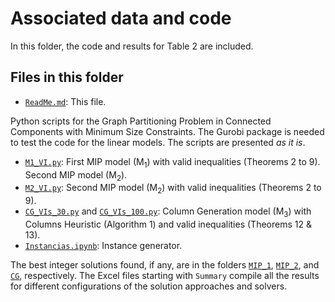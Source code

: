# Associated data and code

In this folder, the code and results for Table 2 are included.

## Files in this folder

* [`ReadMe.md`](ReadMe.md): This file.

Python scripts for the Graph Partitioning Problem in Connected Components with Minimum Size Constraints. The Gurobi package is needed to test the code for the linear models. The scripts are presented _as it is_.

* [`M1_VI.py`](M1_VI.py): First MIP model (M<sub>1</sub>) with valid inequalities (Theorems 2 to 9).
 Second MIP model (M<sub>2</sub>).
* [`M2_VI.py`](M2_VI.py): Second MIP model (M<sub>2</sub>) with valid inequalities (Theorems 2 to 9).
* [`CG_VIs_30.py`](CG_VIs_30.py) and [`CG_VIs_100.py`](CG_VIs_100.py): Column Generation model (M<sub>3</sub>) with Columns Heuristic (Algorithm 1) and valid inequalities (Theorems 12 & 13).
* [`Instancias.ipynb`](Instancias.ipynb): Instance generator.

The best integer solutions found, if any, are in the folders [`MIP_1`](MIP_1), [`MIP_2`](MIP_2), and [`CG`](CG), respectively. The Excel files starting with `Summary` compile all the results for different configurations of the solution approaches and solvers. 